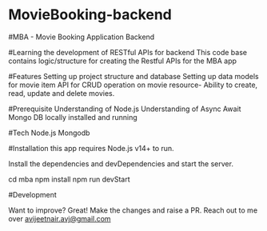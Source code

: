 # MovieBooking-backend
#MBA - Movie Booking Application Backend

#Learning the development of RESTful APIs for backend
This code base contains logic/structure for creating the Restful APIs for the MBA app

#Features
Setting up project structure and database
Setting up data models for movie item
API for CRUD operation on movie resource-
Ability to create, read, update and delete movies.


#Prerequisite
Understanding of Node.js
Understanding of Async Await
Mongo DB locally installed and running

#Tech
Node.js
Mongodb

#Installation
this app requires Node.js v14+ to run.

Install the dependencies and devDependencies and start the server.

cd mba
npm install
npm run devStart

#Development

Want to improve? Great! Make the changes and raise a PR. Reach out to me over avijeetnair.avj@gmail.com